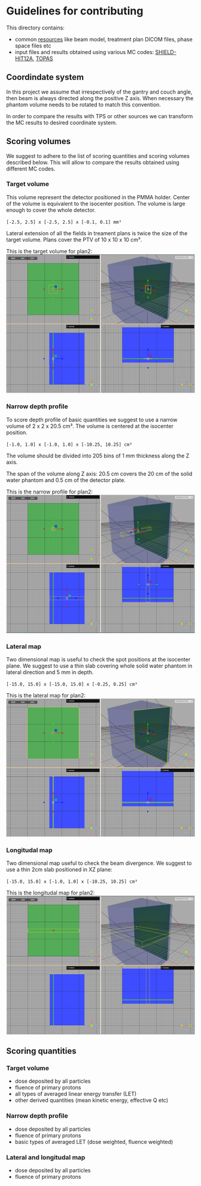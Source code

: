 # Guidelines for contributing

This directory contains:
 - common [resources](https://github.com/APTG/2022_DCPT_LET/tree/main/data) like beam model, treatment plan DICOM files, phase space files etc
 - input files and results obtained using various MC codes: [SHIELD-HIT12A](https://github.com/APTG/2022_DCPT_LET/tree/main/data/sh12a), [TOPAS](https://github.com/APTG/2022_DCPT_LET/tree/main/data/topas)

## Coordindate system

In this project we assume that irrespectively of the gantry and couch angle, then beam is always directed along the positive Z axis. When necessary the phantom volume needs to be rotated to match this convention.

In order to compare the results with TPS or other sources we can transform the MC results to desired coordinate system.

## Scoring volumes

We suggest to adhere to the list of scoring quantities and scoring volumes described below. This will allow to compare the results obtained using different MC codes.

### Target volume

This volume represent the detector positioned in the PMMA holder. Center of the volume is equivalent to the isocenter position. The volume is large enough to cover the whole detector.

`[-2.5, 2.5] x [-2.5, 2.5] x [-0.1, 0.1] mm³`

Lateral extension of all the fields in treament plans is twice the size of the target volume. Plans cover the PTV of 10 x 10 x 10 cm³.

This is the target volume for plan2:
![Target for plan2](plan2-target.png)

### Narrow depth profile

To score depth profile of basic quantities we suggest to use a narrow volume of 2 x 2 x 20.5 cm³. The volume is centered at the isocenter position. 

`[-1.0, 1.0] x [-1.0, 1.0] x [-10.25, 10.25] cm³`

The volume should be divided into 205 bins of 1 mm thickness along the Z axis.

The span of the volume along Z axis: 20.5 cm covers the 20 cm of the solid water phantom and 0.5 cm of the detector plate.

This is the narrow profile for plan2:
![Alt text](plan2-narrow.png)

### Lateral map

Two dimensional map is useful to check the spot positions at the isocenter plane. We suggest to use a thin slab covering whole solid water phantom in lateral direction and 5 mm in depth.

`[-15.0, 15.0] x [-15.0, 15.0] x [-0.25, 0.25] cm³`

This is the lateral map for plan2:
![Alt text](plan2-lateral.png)

### Longitudal map

Two dimensional map useful to check the beam divergence. We suggest to use a thin 2cm slab positioned in XZ plane:

`[-15.0, 15.0] x [-1.0, 1.0] x [-10.25, 10.25] cm³`

This is the longitudal map for plan2:
![Alt text](plan2-longitudal.png)
## Scoring quantities

### Target volume

- dose deposited by all particles
- fluence of primary protons
- all types of averaged linear energy transfer (LET)
- other derived quantities (mean kinetic energy, effective Q etc)

### Narrow depth profile

- dose deposited by all particles
- fluence of primary protons
- basic types of averaged LET (dose weighted, fluence weighted)

### Lateral and longitudal map

- dose deposited by all particles
- fluence of primary protons
